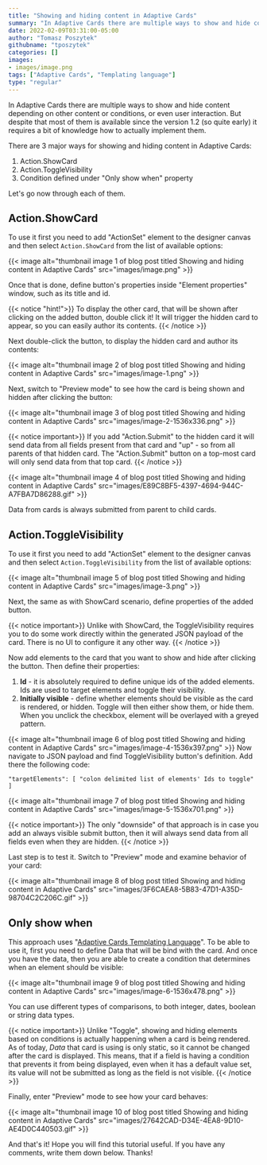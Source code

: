 ```yaml
---
title: "Showing and hiding content in Adaptive Cards"
summary: "In Adaptive Cards there are multiple ways to show and hide content depending on other content or conditions, or even user interaction. But despite that most of them is available since the version 1.2 (so quite early) it requires a bit of knowledge how to actually implement them."
date: 2022-02-09T03:31:00-05:00
author: "Tomasz Poszytek"
githubname: "tposzytek"
categories: []
images:
- images/image.png
tags: ["Adaptive Cards", "Templating language"]
type: "regular"
---
```


In Adaptive Cards there are multiple ways to show and hide content depending on other content or conditions, or even user interaction. But despite that most of them is available since the version 1.2 (so quite early) it requires a bit of knowledge how to actually implement them.

There are 3 major ways for showing and hiding content in Adaptive Cards:

1.  Action.ShowCard
2.  Action.ToggleVisibility
3.  Condition defined under "Only show when" property

Let's go now through each of them.

## Action.ShowCard

To use it first you need to add "ActionSet" element to the designer canvas and then select `Action.ShowCard` from the list of available options:

{{< image alt="thumbnail image 1 of blog post titled Showing and hiding content in Adaptive Cards" src="images/image.png" >}}

Once that is done, define button's properties inside "Element properties" window, such as its title and id.

{{< notice "hint!">}}
To display the other card, that will be shown after clicking on the added button, double click it! It will trigger the hidden card to appear, so you can easily author its contents.
{{< /notice >}}

Next double-click the button, to display the hidden card and author its contents:

{{< image alt="thumbnail image 2 of blog post titled Showing and hiding content in Adaptive Cards" src="images/image-1.png" >}}

Next, switch to "Preview mode" to see how the card is being shown and hidden after clicking the button:

{{< image alt="thumbnail image 3 of blog post titled Showing and hiding content in Adaptive Cards" src="images/image-2-1536x336.png" >}}

{{< notice important>}}
If you add "Action.Submit" to the hidden card it will send data from all fields present from that card and "up" - so from all parents of that hidden card. The "Action.Submit" button on a top-most card will only send data from that top card.
{{< /notice >}}

{{< image alt="thumbnail image 4 of blog post titled Showing and hiding content in Adaptive Cards" src="images/E89C8BF5-4397-4694-944C-A7FBA7D86288.gif" >}}

Data from cards is always submitted from parent to child cards.

## Action.ToggleVisibility

To use it first you need to add "ActionSet" element to the designer canvas and then select `Action.ToggleVisibility` from the list of available options:

{{< image alt="thumbnail image 5 of blog post titled Showing and hiding content in Adaptive Cards" src="images/image-3.png" >}}

Next, the same as with ShowCard scenario, define properties of the added button.

{{< notice important>}}
Unlike with ShowCard, the ToggleVisibility requires you to do some work directly within the generated JSON payload of the card. There is no UI to configure it any other way.
{{< /notice >}}

Now add elements to the card that you want to show and hide after clicking the button. Then define their properties:

1.  **Id** \- it is absolutely required to define unique ids of the added elements. Ids are used to target elements and toggle their visibility.
2.  **Initially visible** \- define whether elements should be visible as the card is rendered, or hidden. Toggle will then either show them, or hide them. When you unclick the checkbox, element will be overlayed with a greyed pattern.

{{< image alt="thumbnail image 6 of blog post titled Showing and hiding content in Adaptive Cards" src="images/image-4-1536x397.png" >}}
Now navigate to JSON payload and find ToggleVisibility button's definition. Add there the following code:

`"targetElements": [ "colon delimited list of elements' Ids to toggle" ]`

{{< image alt="thumbnail image 7 of blog post titled Showing and hiding content in Adaptive Cards" src="images/image-5-1536x701.png" >}}

{{< notice important>}}
The only "downside" of that approach is in case you add an always visible submit button, then it will always send data from all fields even when they are hidden.
{{< /notice >}}

Last step is to test it. Switch to "Preview" mode and examine behavior of your card:

{{< image alt="thumbnail image 8 of blog post titled Showing and hiding content in Adaptive Cards" src="images/3F6CAEA8-5B83-47D1-A35D-98704C2C206C.gif" >}}

## Only show when

This approach uses "[Adaptive Cards Templating Language](https://docs.microsoft.com/en-us/adaptive-cards/templating/language)". To be able to use it, first you need to define Data that will be bind with the card. And once you have the data, then you are able to create a condition that determines when an element should be visible:

{{< image alt="thumbnail image 9 of blog post titled Showing and hiding content in Adaptive Cards" src="images/image-6-1536x478.png" >}}

You can use different types of comparisons, to both integer, dates, boolean or string data types.

{{< notice important>}}
 Unlike "Toggle", showing and hiding elements based on conditions is actually happening when a card is being rendered. As of today, _Data_ that card is using is only static, so it cannot be changed after the card is displayed. This means, that if a field is having a condition that prevents it from being displayed, even when it has a default value set, its value will not be submitted as long as the field is not visible.
{{< /notice >}}

Finally, enter "Preview" mode to see how your card behaves:

{{< image alt="thumbnail image 10 of blog post titled Showing and hiding content in Adaptive Cards" src="images/27642CAD-D34E-4EA8-9D10-AE4D0C440503.gif" >}}

And that's it! Hope you will find this tutorial useful. If you have any comments, write them down below. Thanks!
